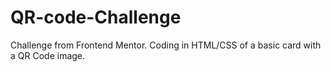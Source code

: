 # QR-code-Challenge
Challenge from Frontend Mentor. Coding in HTML/CSS of a basic card with a QR Code image.
